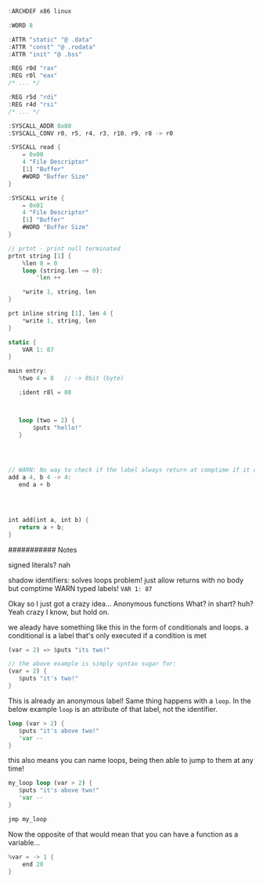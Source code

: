 ```rs
:ARCHDEF x86 linux

:WORD 8

:ATTR "static" "@ .data"
:ATTR "const" "@ .rodata"
:ATTR "init" "@ .bss"

:REG r0d "rax"
:REG r0l "eax"
/* ... */

:REG r5d "rdi"
:REG r4d "rsi"
/* ... */

:SYSCALL_ADDR 0x80
:SYSCALL_CONV r0, r5, r4, r3, r10, r9, r8 -> r0

:SYSCALL read { 
    = 0x00
    4 "File Descriptor"
    [1] "Buffer"
    #WORD "Buffer Size"
}

:SYSCALL write { 
    = 0x01
    4 "File Descriptor"
    [1] "Buffer"
    #WORD "Buffer Size"
}

// prtnt - print null terminated
prtnt string [1] {
    %len 8 = 0
    loop (string.len ~= 0):
        'len ++

    *write 1, string, len
}

prt inline string [1], len 4 {
    *write 1, string, len
}

static {
    VAR 1: 87
}

main entry:
   %two 4 = 8   // -> 8bit (byte)

   ;ident r8l = 80



   loop (two = 2) {
       $puts "hello!"
   }

   


// WARN: No way to check if the label always return at comptime if it doesnt have a body
add a 4, b 4 -> 4: 
   end a + b
   



int add(int a, int b) {
   return a + b;
}

```


###########
Notes

signed literals? nah


shadow identifiers: solves loops problem!
just allow returns with no body but comptime WARN
typed labels! `VAR 1: 87`






Okay so I just got a crazy idea... Anonymous functions
What? in shart? huh?
Yeah crazy I know, but hold on.

we aleady have something like this in the form of conditionals and loops.
a conditional is a label that's only executed if a condition is met
```rs
(var = 2) => $puts "its two!"

// the above example is simply syntax sugar for:
(var = 2) {
   $puts "it's two!"
}
```

This is already an anonymous label! 
Same thing happens with a `loop`. In the below example `loop` is an attribute of that label, not the identifier.

```rs
loop (var > 2) {
   $puts "it's above two!"
   'var --
}
```

this also means you can name loops, being then able to jump to them at any time!
```rs
my_loop loop (var > 2) {
   $puts "it's above two!"
   'var --
}

jmp my_loop
```

Now the opposite of that would mean that you can have a function as a variable...
```rs
%var = -> 1 {
    end 20
}
```

```rs
```
